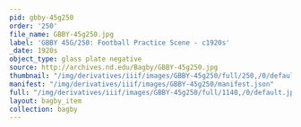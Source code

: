 ```yaml
---
pid: gbby-45g250
order: '250'
file_name: GBBY-45g250.jpg
label: 'GBBY 45G/250: Football Practice Scene - c1920s'
_date: 1920s
object_type: glass plate negative
source: http://archives.nd.edu/Bagby/GBBY-45g250.jpg
thumbnail: "/img/derivatives/iiif/images/GBBY-45g250/full/250,/0/default.jpg"
manifest: "/img/derivatives/iiif/images/GBBY-45g250/manifest.json"
full: "/img/derivatives/iiif/images/GBBY-45g250/full/1140,/0/default.jpg"
layout: bagby_item
collection: bagby
---
```

